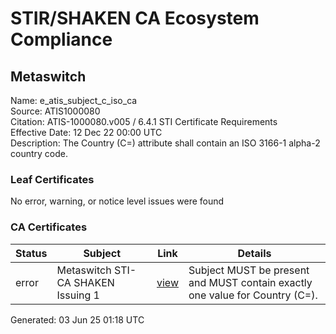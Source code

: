 # STIR/SHAKEN CA Ecosystem Compliance

## Metaswitch

Name: e_atis_subject_c_iso_ca\
Source: ATIS1000080\
Citation: ATIS-1000080.v005 / 6.4.1 STI Certificate Requirements\
Effective Date: 12 Dec 22 00:00 UTC\
Description: The Country (C=) attribute shall contain an ISO 3166-1 alpha-2 country code.

### Leaf Certificates

No error, warning, or notice level issues were found

### CA Certificates

| Status | Subject | Link | Details |
|--------|---------|------|---------|
| error | Metaswitch STI-CA SHAKEN Issuing 1 | [view](../../CERTS/8a7fb50e95b8c43a63d19e2f279de565fa611ae3f24a14f82394e3208782be7a/README.md) | Subject MUST be present and MUST contain exactly one value for Country (C=). |


Generated: 03 Jun 25 01:18 UTC